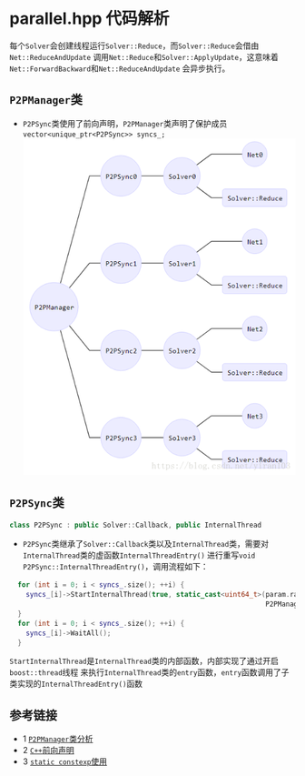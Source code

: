 # parallel.hpp 代码解析
每个`Solver`会创建线程运行`Solver::Reduce`，而`Solver::Reduce`会借由`Net::ReduceAndUpdate`
调用`Net::Reduce`和`Solver::ApplyUpdate`，这意味着`Net::ForwardBackward`和`Net::ReduceAndUpdate`
会异步执行。

## `P2PManager`类
* `P2PSync`类使用了前向声明，`P2PManager`类声明了保护成员`vector<unique_ptr<P2PSync>> syncs_;`
![](../../docs/tutorial/include/caffe/P2PManager架构.png)
  
## `P2PSync`类
```c++
class P2PSync : public Solver::Callback, public InternalThread
```
* `P2PSync`类继承了`Solver::Callback`类以及`InternalThread`类，需要对`InternalThread`类的虚函数`InternalThreadEntry()`
  进行重写`void P2PSync::InternalThreadEntry()`，调用流程如下：
```c++
  for (int i = 0; i < syncs_.size(); ++i) {
    syncs_[i]->StartInternalThread(true, static_cast<uint64_t>(param.random_seed() +
                                                               P2PManager::global_rank()));
  }
  for (int i = 0; i < syncs_.size(); ++i) {
    syncs_[i]->WaitAll();
  }
```
`StartInternalThread`是`InternalThread`类的内部函数，内部实现了通过开启`boost::thread`线程
来执行`InternalThread`类的`entry`函数，`entry`函数调用了子类实现的`InternalThreadEntry()`函数




## 参考链接
* 1 [`P2PManager`类分析](https://blog.csdn.net/yiran103/article/details/81220278)
* 2 [`C++`前向声明](https://www.cnblogs.com/wkfvawl/p/10801725.html)
* 3 [`static constexp`使用](https://blog.csdn.net/mxyhktk/article/details/112016564)
